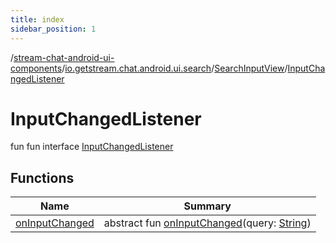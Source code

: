 ```yaml
---
title: index
sidebar_position: 1
---
```

/[stream-chat-android-ui-components](../../../index.md)/[io.getstream.chat.android.ui.search](../../index.md)/[SearchInputView](../index.md)/[InputChangedListener](index.md)  
  
  
  
# InputChangedListener  
fun fun interface [InputChangedListener](index.md)  
  
## Functions  
  
|  Name |  Summary | 
|---|---|
| <a name="io.getstream.chat.android.ui.search/SearchInputView.InputChangedListener/onInputChanged/#kotlin.String/PointingToDeclaration/"></a>[onInputChanged](onInputChanged.md)| <a name="io.getstream.chat.android.ui.search/SearchInputView.InputChangedListener/onInputChanged/#kotlin.String/PointingToDeclaration/"></a>abstract fun [onInputChanged](onInputChanged.md)(query: [String](https://kotlinlang.org/api/latest/jvm/stdlib/kotlin/-string/index.html))|

